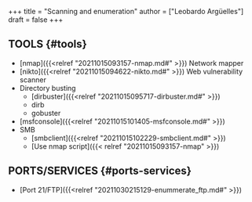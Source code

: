 +++
title = "Scanning and enumeration"
author = ["Leobardo Argüelles"]
draft = false
+++

## TOOLS {#tools}

-   [nmap]({{<relref "20211015093157-nmap.md#" >}})
    Network mapper
-   [nikto]({{<relref "20211015094622-nikto.md#" >}})
    Web vulnerability scanner
-   Directory busting
    -   [dirbuster]({{<relref "20211015095717-dirbuster.md#" >}})
    -   dirb
    -   gobuster
-   [msfconsole]({{<relref "20211015101405-msfconsole.md#" >}})
-   SMB
    -   [smbclient]({{<relref "20211015102229-smbclient.md#" >}})
    -   [Use nmap script]({{< relref "20211015093157-nmap" >}})


## PORTS/SERVICES {#ports-services}

-   [Port 21/FTP]({{<relref "20211030215129-enummerate_ftp.md#" >}})

